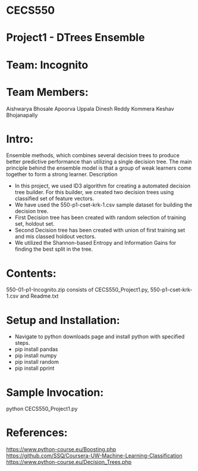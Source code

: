 # CECS550

# Project1 - DTrees Ensemble

# Team: Incognito

# Team Members:
  Aishwarya Bhosale
  Apoorva Uppala
  Dinesh Reddy Kommera
  Keshav Bhojanapally
  
# Intro:
  Ensemble methods, which combines several decision trees to produce better predictive performance than utilizing a single decision tree. The main principle behind the ensemble model is that a group of weak learners come together to form a strong learner.
  Description
  * In this project, we used ID3 algorithm for creating a automated decision tree builder. For this builder, we created two decision trees using classified set of feature vectors.
  * We have used the 550-p1-cset-krk-1.csv sample dataset for building the decision tree.
  * First Decision tree has been created with random selection of training set, holdout set.
  * Second Decision tree has been created with union of first training set and mis classed holdout vectors.
  * We utilized the Shannon-based Entropy and Information Gains for finding the best split in the tree.

# Contents:
  550-01-p1-Incognito.zip consists of CECS550_Project1.py, 550-p1-cset-krk-1.csv and Readme.txt
  
# Setup and Installation:
  * Navigate to python downloads page and install python with specified steps.
  * pip install pandas
  * pip install numpy
  * pip install random
  * pip install pprint
  
# Sample Invocation:
  python CECS550_Project1.py

  
# References:
  https://www.python-course.eu/Boosting.php
  https://github.com/SSQ/Coursera-UW-Machine-Learning-Classification
  https://www.python-course.eu/Decision_Trees.php
